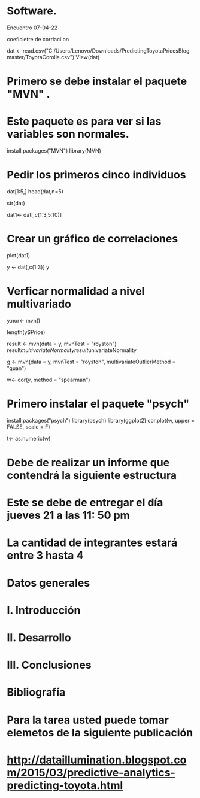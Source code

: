 # Software.

Encuentro  07-04-22

coeficietre de corrlaci'on 

dat <- read.csv("C:/Users/Lenovo/Downloads/PredictingToyotaPricesBlog-master/ToyotaCorolla.csv")
View(dat)

# Primero se debe instalar el paquete "MVN" .
# Este paquete es para ver si las variables son normales.

install.packages("MVN")
library(MVN)
   
# Pedir los primeros cinco individuos 
dat[1:5,]
head(dat,n=5)

str(dat)

dat1<- dat[,c(1:3,5:10)]

# Crear un gráfico de correlaciones

plot(dat1)


y <- dat[,c(1:3)]
y

# Verficar normalidad a nivel multivariado 
y.nor<- mvn()

length(y$Price)


result <- mvn(data = y, mvnTest = "royston")
result$multivariateNormality
result$univariateNormality



g <- mvn(data = y, mvnTest = "royston", multivariateOutlierMethod = "quan")


w<- cor(y, method = "spearman")

# Primero instalar el paquete "psych"
install.packages("psych")
library(psych)
library(ggplot2)
cor.plot(w, upper = FALSE, scale = F)

t<- as.numeric(w)




# Debe de realizar un informe que contendrá la siguiente estructura
# Este se debe de entregar el día jueves 21 a las 11: 50 pm
# La cantidad de integrantes estará entre 3 hasta 4


# Datos generales
# I. Introducción
# II. Desarrollo
# III. Conclusiones
# Bibliografía 


# Para la tarea usted puede tomar elemetos de la siguiente publicación 

# http://dataillumination.blogspot.com/2015/03/predictive-analytics-predicting-toyota.html
